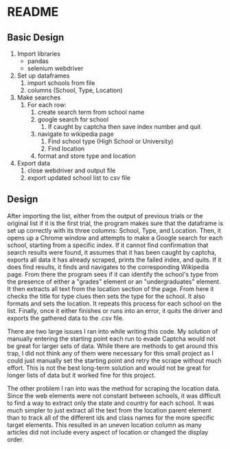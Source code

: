 # README

## Basic Design

1. Import libraries
    - pandas
    - selenium webdriver
2. Set up dataframes
    1. import schools from file
    2. columns (School, Type, Location)
3. Make searches
    1. For each row:
        1. create search term from school name
        2. google search for school
            1. If caught by captcha then save index number and quit
        3. navigate to wikipedia page
            1. Find school type (High School or University)
            2. Find location
        4. format and store type and location
4. Export data
    1. close webdriver and output file
    2. export updated school list to csv file
    
## Design

After importing the list, either from the output of previous trials or the original list if it is the first trial, the program makes sure that the dataframe is set up correctly with its three columns: School, Type, and Location. Then, it opens up a Chrome window and attempts to make a Google search for each school, starting from a specific index. If it cannot find confirmation that search results were found, it assumes that it has been caught by captcha, exports all data it has already scraped, prints the failed index, and quits. If it does find results, it finds and navigates to the corresponding Wikipedia page. From there the program sees if it can identify the school's type from the presence of either a "grades" element or an "undergraduates" element. It then extracts all text from the location section of the page. From here it checks the title for type clues then sets the type for the school. It also formats and sets the location. It repeats this process for each school on the list. Finally, once it either finishes or runs into an error, it quits the driver and exports the gathered data to the .csv file.

There are two large issues I ran into while writing this code. My solution of manually entering the starting point each run to evade Captcha would not be great for larger sets of data. While there are methods to get around this trap, I did not think any of them were necessary for this small project as I could just manually set the starting point and retry the scrape without much effort. This is not the best long-term solution and would not be great for longer lists of data but it worked fine for this project.

The other problem I ran into was the method for scraping the location data. Since the web elements were not constant between schools, it was difficult to find a way to extract only the state and country for each school. It was much simpler to just extract all the text from the location parent element than to track all of the different ids and class names for the more specific target elements. This resulted in an uneven location column as many articles did not include every aspect of location or changed the display order.
